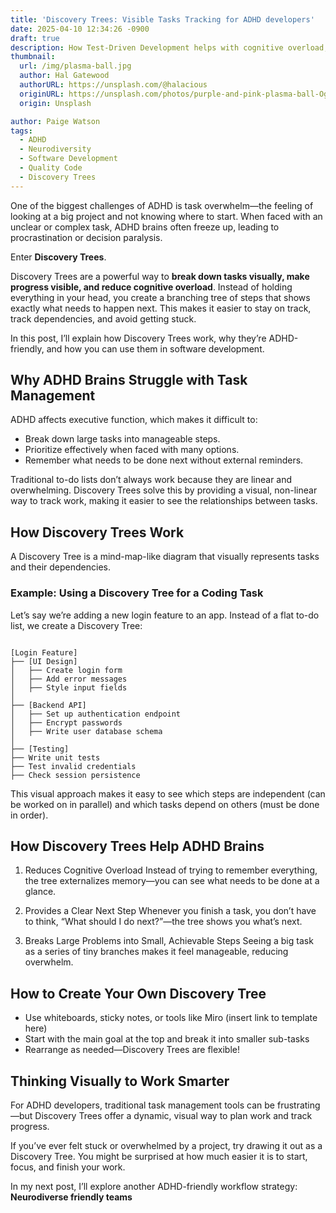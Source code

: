 ```yaml
---
title: 'Discovery Trees: Visible Tasks Tracking for ADHD developers'
date: 2025-04-10 12:34:26 -0900
draft: true
description: How Test-Driven Development helps with cognitive overload, decision paralysis, and debugging distractions.
thumbnail:
  url: /img/plasma-ball.jpg
  author: Hal Gatewood
  authorURL: https://unsplash.com/@halacious
  originURL: https://unsplash.com/photos/purple-and-pink-plasma-ball-OgvqXGL7XO4
  origin: Unsplash

author: Paige Watson
tags:
  - ADHD
  - Neurodiversity
  - Software Development
  - Quality Code
  - Discovery Trees
---
```


One of the biggest challenges of ADHD is task overwhelm—the feeling of looking at a big project and not knowing where to
start. When faced with an unclear or complex task, ADHD brains often freeze up, leading to procrastination or decision
paralysis.

Enter **Discovery Trees**.

Discovery Trees are a powerful way to **break down tasks visually, make progress visible, and reduce cognitive overload**.
Instead of holding everything in your head, you create a branching tree of steps that shows exactly what needs to happen
next. This makes it easier to stay on track, track dependencies, and avoid getting stuck.

In this post, I’ll explain how Discovery Trees work, why they’re ADHD-friendly, and how you can use them in software
development.

## Why ADHD Brains Struggle with Task Management

ADHD affects executive function, which makes it difficult to:

- Break down large tasks into manageable steps.
- Prioritize effectively when faced with many options.
- Remember what needs to be done next without external reminders.

Traditional to-do lists don’t always work because they are linear and overwhelming. Discovery Trees solve this by
providing a visual, non-linear way to track work, making it easier to see the relationships between tasks.

## How Discovery Trees Work
A Discovery Tree is a mind-map-like diagram that visually represents tasks and their dependencies.

### Example: Using a Discovery Tree for a Coding Task
Let’s say we’re adding a new login feature to an app. Instead of a flat to-do list, we create a Discovery Tree:

```pgsql

[Login Feature]  
├── [UI Design]  
│   ├── Create login form  
│   ├── Add error messages  
│   ├── Style input fields  
│  
├── [Backend API]  
│   ├── Set up authentication endpoint  
│   ├── Encrypt passwords  
│   ├── Write user database schema  
│  
├── [Testing]  
├── Write unit tests  
├── Test invalid credentials  
├── Check session persistence
```  

This visual approach makes it easy to see which steps are independent (can be worked on in parallel) and which tasks
depend on others (must be done in order).

## How Discovery Trees Help ADHD Brains

1. Reduces Cognitive Overload
   Instead of trying to remember everything, the tree externalizes memory—you can see what needs to be done at a glance.

2. Provides a Clear Next Step
   Whenever you finish a task, you don’t have to think, “What should I do next?”—the tree shows you what’s next.

3. Breaks Large Problems into Small, Achievable Steps
   Seeing a big task as a series of tiny branches makes it feel manageable, reducing overwhelm.

## How to Create Your Own Discovery Tree

- Use whiteboards, sticky notes, or tools like Miro (insert link to template here)
- Start with the main goal at the top and break it into smaller sub-tasks
- Rearrange as needed—Discovery Trees are flexible!

## Thinking Visually to Work Smarter
For ADHD developers, traditional task management tools can be frustrating—but Discovery Trees offer a dynamic, visual
way to plan work and track progress.

If you’ve ever felt stuck or overwhelmed by a project, try drawing it out as a Discovery Tree. You might be surprised at
how much easier it is to start, focus, and finish your work.

In my next post, I’ll explore another ADHD-friendly workflow strategy: 
**Neurodiverse friendly teams**

